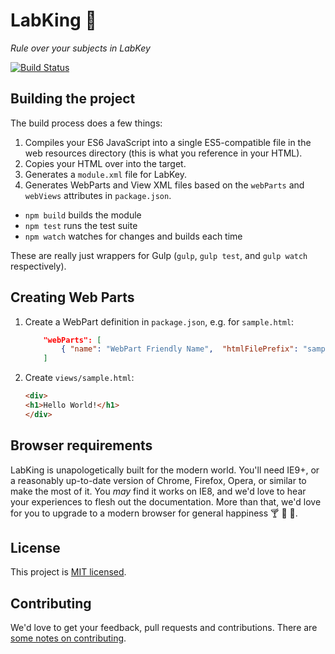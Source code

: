 # LabKing :crown:
_Rule over your subjects in LabKey_

[![Build Status](https://travis-ci.org/spikeheap/labking.svg)](https://travis-ci.org/spikeheap/labking)

## Building the project

The build process does a few things:

1. Compiles your ES6 JavaScript into a single ES5-compatible file in the web resources directory (this is what you reference in your HTML).
2. Copies your HTML over into the target.
2. Generates a `module.xml` file for LabKey.
3. Generates WebParts and View XML files based on the `webParts` and `webViews` attributes in `package.json`.

* `npm build` builds the module
* `npm test` runs the test suite
* `npm watch` watches for changes and builds each time

These are really just wrappers for Gulp (`gulp`, `gulp test`, and `gulp watch` respectively).

## Creating Web Parts

1. Create a WebPart definition in `package.json`, e.g. for `sample.html`:
    ```json
        "webParts": [
            { "name": "WebPart Friendly Name",  "htmlFilePrefix": "sample" }
        ]
    ```

2. Create `views/sample.html`:
    ```html
    <div>
    <h1>Hello World!</h1>
    </div>
    ```


## Browser requirements

LabKing is unapologetically built for the modern world. You'll need IE9+, or a reasonably up-to-date version of Chrome, Firefox, Opera, or similar to make the most of it. You *may* find it works on IE8, and we'd love to hear your experiences to flesh out the documentation. More than that, we'd love for you to upgrade to a modern browser for general happiness :cocktail: :beers: :wine_glass:.

## License

This project is [MIT licensed](https://github.com/spikeheap/labkey-subject-view/blob/master/LICENSE.md).

## Contributing

We'd love to get your feedback, pull requests and contributions. There are [some notes on contributing](https://github.com/spikeheap/labkey-subject-view/blob/master/CONTRIBUTING.md).
